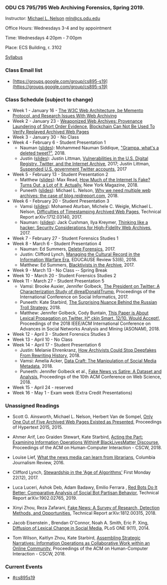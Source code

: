 ### ODU CS 795/795 Web Archiving Forensics, Spring 2019.
Instructor: [Michael L. Nelson](http://www.cs.odu.edu/~mln/) <mln@cs.odu.edu> 

Office Hours: Wednesdays 3-4 and by appointment

Time: Wednesdays 4:20pm - 7:00pm

Place: ECS Building, r. 3102

[Syllabus](https://raw.githubusercontent.com/phonedude/cs895-s19/master/syllabus.txt)

### Class Email list
* [https://groups.google.com/group/cs895-s19](https://groups.google.com/group/cs895-s19)

### Class Schedule (subject to change)
* Week 1 - January 16 - [The W3C Web Architecture, þe Memento Protocol, and Research Issues With Web Archiving](https://raw.githubusercontent.com/phonedude/cs895-s19/master/slides/week-01-web-arch-memento.pptx)
* Week 2 - January 23 - [Weaponized Web Archives: Provenance Laundering of Short Order Evidence](https://www.slideshare.net/phonedude/weaponized-web-archives-provenance-laundering-of-short-order-evidence-121503918), [Blockchain Can Not Be Used To Verify Replayed Archived Web Pages](https://www.slideshare.net/phonedude/blockchain-can-not-be-used-to-verify-replayed-archived-web-pages-125618706)
* Week 3 - January 30 - No Class
* Week 4 - February 6 - Student Presentation 1
  * Nauman ([slides](https://github.com/phonedude/cs895-s19/blob/master/assignments/siddique/week-04-presentation/GrampaDeletedTweets.pptx)): Mohammed Nauman Siddique, ["Grampa, what's a deleted tweet?"](https://ws-dl.blogspot.com/2018/04/2018-04-23-grampa-whats-deleted-tweet.html), 2018.
  * Justin ([slides](https://github.com/phonedude/cs895-s19/blob/master/assignments/whitlock/week-04-presentation/GovAccountVulnerabilities.pptx)): Justin Littman, [Vulnerabilities in the U.S. Digital Registry, Twitter, and the Internet Archive](https://gwu-libraries.github.io/sfm-ui/posts/2017-11-06-vulnerabilities), 2017; Justin Littman, [Suspended U.S. government Twitter accounts](https://gwu-libraries.github.io/sfm-ui/posts/2017-11-04-digital-registry), 2017
* Week 5 - February 13 - Student Presentation 2
  * Matthew ([slides](https://github.com/phonedude/cs895-s19/blob/master/assignments/stevenson/week-05-presentation/HowMuchoftheInternetIsFake.pptx)): Max Read, [How Much of the Internet Is Fake? Turns Out, a Lot of It, Actually](http://nymag.com/intelligencer/2018/12/how-much-of-the-internet-is-fake.html), New York Magazine, 2018.
  * Puneeth ([slides](https://github.com/phonedude/cs895-s19/blob/master/assignments/bikkasandra/week-05-presentation/WhyDoWeNeedMultipleWebArchives.pptx)):  Michael L. Nelson, [Why we need multiple web archives: the case of blog.reidreport.com](https://ws-dl.blogspot.com/2018/04/2018-04-24-why-we-need-multiple-web.html), 2018.
* Week 6 - February 20 - Student Presentation 3
  * Vamsi ([slides](https://github.com/phonedude/cs895-s19/blob/master/assignments/pabbisetty/week-06-presentation/DifficultiesInTimestampingWebPages.pptx)): Mohamed Aturban, Michele C. Weigle, Michael L. Nelson, [Difficulties of Timestamping Archived Web Pages](https://arxiv.org/abs/1712.03140), Technical Report arXiv:1712.03140, 2017.
  * Nauman: ([slides](https://github.com/phonedude/cs895-s19/blob/master/assignments/siddique/week-06-presentation/Thinking%20like%20a%20hacker.pptx)): Jack Cushman, Ilya Kreymer, [Thinking like a hacker: Security Considerations for High-Fidelity Web Archives](http://labs.rhizome.org/presentations/security.html), 2017.
* Week 7 - February 27 - Student Forensics Studies 1
* Week 8 - March 6 - Student Presentation 4
  * Nauman: Ed Summers, [Delete Forensics](https://inkdroid.org/2017/08/18/delete-forensics/), 2017.
  * Justin: Clifford Lynch, [Managing the Cultural Record in the Information Warfare Era](https://er.educause.edu/articles/2018/10/managing-the-cultural-record-in-the-information-warfare-era), EDUCAUSE Review 53(6), 2018.
  * Matthew: Ed Summers, [Blacktivists in the Archive](https://news.docnow.io/blacktivists-in-the-archive-71c807aa247e), 2017.
* Week 9 - March 13 - No Class -- Spring Break
* Week 10 - March 20 - Student Forensics Studies 2
* Week 11 - March 27 - Student Presentation 5
  * Vamsi: Brooke Auxier, Jennifer Golbeck, [The President on Twitter: A Characterization Study of @realDonaldTrump](https://scholar.google.com/scholar?oi=bibs&cluster=1302982240224928510&btnI=1&hl=en), Proceedings of the International Conference on Social Informatics, 2017.
  * Puneeth: Kate Starbird, [The Surprising Nuance Behind the Russian Troll Strategy](https://medium.com/s/story/the-trolls-within-how-russian-information-operations-infiltrated-online-communities-691fb969b9e4), 2018.
  * Matthew: Jennifer Golbeck, Cody Buntain, [This Paper is About Lexical Propagation on Twitter. H* ckin Smart. 12/10. Would Accept!](https://scholar.google.com/scholar?oi=bibs&cluster=209679957075183025&btnI=1&hl=en), Proceedings of the 2018 IEEE/ACM International Conference on Advances in Social Networks Analysis and Mining (ASONAM), 2018.
* Week 12 - April 3 - Student Forensics Studies 3
* Week 13 - April 10 - No Class
* Week 14 - April 17 - Student Presentation 6
  * Justin: Melanie Ehrenkranz, [How Archivists Could Stop Deepfakes From Rewriting History](https://gizmodo.com/how-archivists-could-stop-deepfakes-from-rewriting-hist-1829666009), 2018.
  * Vamsi: Amelia Acker, [Data Craft: The Manipulation of Social Media Metadata](https://datasociety.net/output/data-craft/), 2018.
  * Puneeth: Jennifer Golbeck et al., [Fake News vs Satire: A Dataset and Analysis](https://github.com/jgolbeck/fakenews), Proceedings of the 10th ACM Conference on Web Science, 2018.
* Week 15 - April 24 - reserved
* Week 16 - May 1 - Exam week (Extra Credit Presentations)

### Unassigned Readings 


* Scott G. Ainsworth, Michael L. Nelson, Herbert Van de Sompel, [Only One Out of Five Archived Web Pages Existed as Presented](https://ws-dl.blogspot.com/2015/12/2015-12-08-evaluating-temporal.html), Proceedings of Hypertext 2015, 2015.

* Ahmer Arif, Leo Graiden Stewart, Kate Starbird, [Acting the Part: Examining Information Operations Within# BlackLivesMatter Discourse](https://doi.org/10.1145/3274289), Proceedings of the ACM on Human-Computer Interaction - CSCW, 2018.

* Louise Lief, [What the news media can learn from librarians](https://www.cjr.org/innovations/librarians_journalism_lessons.php), Columbia Journalism Review, 2016.

* Clifford Lynch, [Stewardship in the 'Age of Algorithms'](https://journals.uic.edu/ojs/index.php/fm/article/view/8097/6583) First Monday 22(12), 2017.

* Luca Luceri, Ashok Deb, Adam Badawy, Emilio Ferrara , [Red Bots Do It Better: Comparative Analysis of Social Bot Partisan Behavior](https://arxiv.org/abs/1902.02765), Technical Report arXiv:1902.02765, 2019. 

* Xinyi Zhou, Reza Zafarani, [Fake News: A Survey of Research, Detection Methods, and Opportunities](https://arxiv.org/abs/1812.00315),  Technical Report arXiv:1812.00315, 2018.

* Jacob Eisenstein , Brendan O'Connor, Noah A. Smith, Eric P. Xing, [Diffusion of Lexical Change in Social Media](https://doi.org/10.1371/journal.pone.0113114), PLoS ONE 9(11), 2014.

* Tom Wilson, Kaitlyn Zhou, Kate Starbird, [Assembling Strategic Narratives: Information Operations as Collaborative Work within an Online Community](https://scholar.google.com/scholar?oi=bibs&hl=en&cluster=1080639935923696339), Proceedings of the ACM on Human-Computer Interaction - CSCW, 2018.

### Current Events

* [#cs895s19](https://twitter.com/search?f=tweets&vertical=default&q=%23cs895s19&src=typd)
